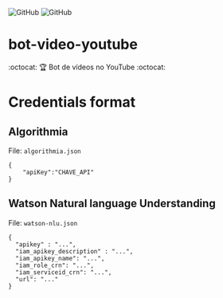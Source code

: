 ![GitHub](https://img.shields.io/github/license/Tarcisio20/bot-video-youtube) ![GitHub](https://img.shields.io/badge/Tarcisio%20Silva-Bot%20Video%20YouTube-yellow)
# bot-video-youtube
:octocat: :trophy:  Bot de vídeos no YouTube :octocat:

# Credentials format

## Algorithmia

File: `algorithmia.json`

```
{
    "apiKey":"CHAVE_API"
}
```

## Watson Natural language Understanding

File: `watson-nlu.json`

```
{
  "apikey" : "...",
  "iam_apikey_description" : "...",
  "iam_apikey_name": "...",
  "iam_role_crn": "...",
  "iam_serviceid_crn": "...",
  "url": "..."
}
```
